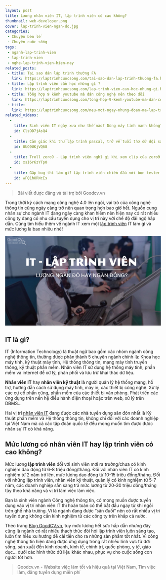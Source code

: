 ```yaml
---
layout: post
title: Lương nhân viên IT, lập trình viên có cao không?
thumbnail: web-developer.png
cover: lap-trinh-vien-ngan-do.jpg
categories:
 - Chuyện bên lề
 - Chuyện cuộc sống
tags:
 - nganh-lap-trinh-vien
 - lap-trinh-vien
 - nghe-lap-trinh-vien-hien-nay
related_posts:
 - title: Tại sao dân lập trình thường FA
   link: https://laptrinhcuocsong.com/tai-sao-dan-lap-trinh-thuong-fa.html
 - title: Lập trình viên cần học những gì ?
   link: https://laptrinhcuocsong.com/lap-trinh-vien-can-hoc-nhung-gi.html
 - title: Tổng hợp 9 kênh youtube mà dân công nghệ nên theo dõi
   link: https://laptrinhcuocsong.com/tong-hop-9-kenh-youtube-ma-dan-cong-nghe-nen-theo-doi.html
 - title:
   link: https://laptrinhcuocsong.com/neu-mot-ngay-nhung-doan-ma-lap-trinh-bien-mat.html
related_videos:
  -
    title: Sinh viên IT ngày xưa như thế nào? Dùng máy tính mạnh không?
    id: ClsOD7jAsQ4
  -
    title: Cảm giác khi thử lập trình pascal, trở về tuổi thơ dữ dội sau 10 năm 
    id: 0UO9UKjVQ68
  -
    title: Troll zero9 - Lập trình viên nghĩ gì khi xem clip của zero9 
    id: xsI6r6zYTp0
  -
    title: Gặp bug thì làm gì? Lập trình viên chiến đấu với bọn tester như thế nào? 
    id: wFQ1h8RNcEs
---
```


> Bài viết được đăng và tài trợ bởi Goodcv.vn

Trong thời kỳ cách mạng công nghệ 4.0 lên ngôi, vai trò của công nghệ thông tin cũng ngày càng trở nên quan trọng hơn bao giờ hết. Nguồn cung nhân sự cho ngành IT đang ngày càng khan hiếm nên hiện nay có rất nhiều công ty đang có nhu cầu tuyển dụng cho vị trí này với chế độ đãi ngộ hấp dẫn. Cùng tìm hiểu thêm về ngành IT xem một [lập trình viên](https://goodcv.vn/t%C3%ACm-vi%E1%BB%87c-l%C3%A0m-l%E1%BA%ADp+tr%C3%ACnh+vi%C3%AAn) IT làm gì và mức lương là bao nhiêu nhé!

![Lập trình viên ngàn đô](images/lap-trinh-vien-ngan-do.jpg)

## IT là gì?
IT (Information Technology) là thuật ngữ bao gồm các nhóm ngành công nghệ thông tin, thường được phân thành 5 chuyên ngành chính là: Khoa học máy tính, kỹ thuật máy tính, Hệ thống thông tin, mạng máy tính truyền thông, kỹ thuật phần mềm. Nhân viên IT sử dụng hệ thống máy tính, phần mềm và internet để xử lý, phân phối và lưu trữ khai thác dữ liệu. 

**Nhân viên IT** hay **nhân viên kỹ thuật** là người quản lý hệ thống mạng, hỗ trợ, hướng dẫn cách sử dụng máy tính, máy in, các thiết bị công nghệ. Xử lý các cự cố phần cứng, phần mềm của các thiết bị văn phòng. Phát triển các ứng dụng trên nền hệ điều hành điện thoại hoặc trên web, xử lý trên DBMS...

Hai vị trí [nhân viên IT](https://goodcv.vn/t%C3%ACm-vi%E1%BB%87c-l%C3%A0m-nh%C3%A2n+vi%C3%AAn+it) đang được các nhà tuyển dụng săn đón nhất là Kỹ thuật phần mềm và Hệ thống thông tin, không chỉ đối với các doanh nghiệp tại Việt Nam mà cả các tập đoàn quốc tế đều mong muốn tìm được được nhân sự IT có khả năng.

## Mức lương có nhân viên IT hay lập trình viên có cao không?

Mức lương **lập trình viên** đối với sinh viên mới ra trường/chưa có kinh nghiệm dao động từ 6-8 triệu đồng/tháng. Đối với nhân viên IT có kinh nghiệm từ 2 năm trở lên, mức lương dao động từ 10-15 triệu đồng/tháng. Đối với những lập trình viên, nhân viên kỹ thuật, quản lý có kinh nghiệm từ 5-7 năm, các doanh nghiệp sẵn sàng trả mức lương từ 20-30 triệu đồng/tháng tùy theo khả năng và vị trí làm việc làm việc.

Bạn là sinh viên ngành Công nghệ thông tin, có mong muốn được tuyển dụng vào vị trí nhân viên IT thì hoàn toàn có thể bắt đầu ngay từ khi ngồi trên ghế nhà trường. Vì là ngành đang được “săn đuổi” nên có rất nhiều vị trí tuyển dụng không cần kinh nghiệm từ các công ty trên khắp cả nước. 

Theo trang [Blog GoodCV.vn](https://goodcv.vn/blog), tuy mức lương hết sức hấp dẫn nhưng đây cũng là ngành có rất nhiều thách thức đòi hỏi lập trình viên luôn sáng tạo, luôn tìm hiểu xu hướng để cải tiến cho ra những sản phẩm tốt nhất. Vì công nghệ thông tin hiện đang được ứng dụng trong rất nhiều lĩnh vực từ đời sống, sản xuất đến kinh doanh, kinh tế, chính trị, quốc phòng, y tế, giáo dục... dưới các hình thức dữ liệu khác nhau, phục vụ cho cuộc sống con người tốt hơn.

> Goodcv.vn - Website việc làm tốt và hiệu quả tại Việt Nam, Tìm việc làm, đăng tuyển dụng miễn phí
